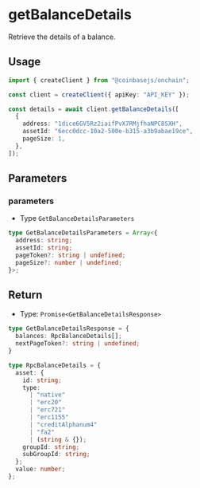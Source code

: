 # getBalanceDetails

Retrieve the details of a balance.

## Usage

```ts
import { createClient } from "@coinbasejs/onchain";

const client = createClient({ apiKey: "API_KEY" });

const details = await client.getBalanceDetails([
  {
    address: "1dice6GV5Rz2iaifPvX7RMjfhaNPC8SXH",
    assetId: "6ecc0dcc-10a2-500e-b315-a3b9abae19ce",
    pageSize: 1,
  },
]);
```

## Parameters

### parameters

- Type `GetBalanceDetailsParameters`

```ts
type GetBalanceDetailsParameters = Array<{
  address: string;
  assetId: string;
  pageToken?: string | undefined;
  pageSize?: number | undefined;
}>;
```

## Return

- Type: `Promise<GetBalanceDetailsResponse>`

```ts
type GetBalanceDetailsResponse = {
  balances: RpcBalanceDetails[];
  nextPageToken?: string | undefined;
}

type RpcBalanceDetails = {
  asset: {
    id: string;
    type:
      | "native"
      | "erc20"
      | "erc721"
      | "erc1155"
      | "creditAlphanum4"
      | "fa2"
      | (string & {});
    groupId: string;
    subGroupId: string;
  };
  value: number;
};
```
